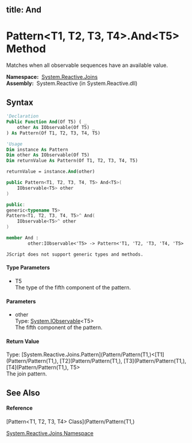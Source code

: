 title: And
---
# Pattern\<T1, T2, T3, T4\>.And\<T5\> Method

Matches when all observable sequences have an available value.

**Namespace:**  [System.Reactive.Joins](System.Reactive.Joins/System.Reactive.Joins)  
**Assembly:**  System.Reactive (in System.Reactive.dll)

## Syntax

```vb
'Declaration
Public Function And(Of T5) ( _
    other As IObservable(Of T5) _
) As Pattern(Of T1, T2, T3, T4, T5)
```

```vb
'Usage
Dim instance As Pattern
Dim other As IObservable(Of T5)
Dim returnValue As Pattern(Of T1, T2, T3, T4, T5)

returnValue = instance.And(other)
```

```csharp
public Pattern<T1, T2, T3, T4, T5> And<T5>(
    IObservable<T5> other
)
```

```c++
public:
generic<typename T5>
Pattern<T1, T2, T3, T4, T5>^ And(
    IObservable<T5>^ other
)
```

```fsharp
member And : 
        other:IObservable<'T5> -> Pattern<'T1, 'T2, 'T3, 'T4, 'T5> 
```

```jscript
JScript does not support generic types and methods.
```

#### Type Parameters

- T5  
  The type of the fifth component of the pattern.

#### Parameters

- other  
  Type: [System.IObservable](https://msdn.microsoft.com/en-us/library/Dd990377)\<T5\>  
  The fifth component of the pattern.

#### Return Value

Type: [System.Reactive.Joins.Pattern](Pattern/Pattern(T1,)\<[T1](Pattern/Pattern(T1,), [T2](Pattern/Pattern(T1,), [T3](Pattern/Pattern(T1,), [T4](Pattern/Pattern(T1,), T5\>  
The join pattern.

## See Also

#### Reference

[Pattern\<T1, T2, T3, T4\> Class](Pattern/Pattern(T1,)

[System.Reactive.Joins Namespace](System.Reactive.Joins/System.Reactive.Joins)

